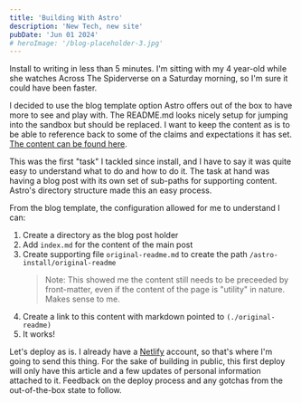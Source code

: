 ```yaml
---
title: 'Building With Astro'
description: 'New Tech, new site'
pubDate: 'Jun 01 2024'
# heroImage: '/blog-placeholder-3.jpg'
---
```


Install to writing in less than 5 minutes. I'm sitting with my 4 year-old while she watches Across The Spiderverse on a Saturday morning, so I'm sure it could have been faster.

I decided to use the blog template option Astro offers out of the box to have more to see and play with. The README.md looks nicely setup for jumping into the sandbox but should be replaced. I want to keep the content as is to be able to reference back to some of the claims and expectations it has set. [The content can be found here](./original-readme).

This was the first "task" I tackled since install, and I have to say it was quite easy to understand what to do and how to do it. The task at hand was having a blog post with its own set of sub-paths for supporting content. Astro's directory structure made this an easy process.

From the blog template, the configuration allowed for me to understand I can:

1. Create a directory as the blog post holder
2. Add `index.md` for the content of the main post
3. Create supporting file `original-readme.md` to create the path `/astro-install/original-readme`
    > Note: This showed me the content still needs to be preceeded by front-matter, even if the content of the page is "utility" in nature. Makes sense to me.
4. Create a link to this content with markdown pointed to `(./original-readme)`
5. It works!

Let's deploy as is. I already have a [Netlify](https://www.netlify.com/) account, so that's where I'm going to send this thing. For the sake of building in public, this first deploy will only have this article and a few updates of personal information attached to it. Feedback on the deploy process and any gotchas from the out-of-the-box state to follow.